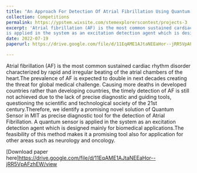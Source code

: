 ```yaml
---
title: "An Approach For Detection Of Atrial Fibrillation Using Quantum Sensor In Magnetic Induction Tomography (MIT)"
collection: Competitions
permalink: https://ypstem.wixsite.com/stemexplorerscontest/projects-3
excerpt: 'Atrial fibrillation (AF) is the most common sustained cardiac rhythm disorder characterized by rapid and irregular beating of the atrial chambers of the heart.The prevalence of AF is expected to double in next decades creating the threat for global medical challenge. Causing more deaths in developed countries rather than developing countries, the timely detection of AF is still not achieved due to the lack of precise diagnostic and guiding tools, questioning the scientific and technological society of the 21st century.Therefore, we identify a promising novel solution of Quantum Sensor in MIT as precise diagnostic tool for the detection of Atrial Fibrillation. A quantum sensor
is applied in the system as an excitation detection agent which is designed mainly for biomedical applications.The feasibility of this method makes it a promising tool also for application for other areas such as neurology and oncology.'
date: 2022-07-19
paperurl: https://drive.google.com/file/d/11EqAME1AJtaNEEaHor--jRR5VpAFzhEW/view

---
```

Atrial fibrillation (AF) is the most common sustained cardiac rhythm disorder characterized by rapid and irregular beating of the atrial chambers of the heart.The prevalence of AF is expected to double in next decades creating the threat for global medical challenge. Causing more deaths in developed countries rather than developing countries, the timely detection of AF is still not achieved due to the lack of precise diagnostic and guiding tools, questioning the scientific and technological society of the 21st century.Therefore, we identify a promising novel solution of Quantum Sensor in MIT as precise diagnostic tool for the detection of Atrial Fibrillation. A quantum sensor
is applied in the system as an excitation detection agent which is designed mainly for biomedical applications.The feasibility of this method makes it a promising tool also for application for other areas such as neurology and oncology.

[Download paper here]https://drive.google.com/file/d/11EqAME1AJtaNEEaHor--jRR5VpAFzhEW/view
